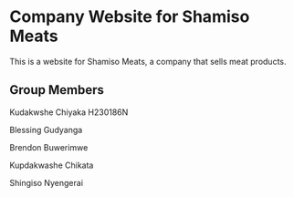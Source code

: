 
# Company Website for Shamiso Meats
This is a website for Shamiso Meats, a company that sells meat products.

## Group Members 
Kudakwshe Chiyaka H230186N

Blessing Gudyanga 

Brendon Buwerimwe

Kupdakwashe Chikata

Shingiso Nyengerai



